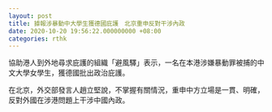 ```yaml
---
layout: post
title: 據報涉暴動中大學生獲德國庇護　北京重申反對干涉內政
date: 2020-10-20 19:56:22.000000000 +08:00
categories: rthk
---
```


協助港人到外地尋求庇護的組織「避風驛」表示，一名在本港涉嫌暴動罪被捕的中文大學女學生，獲德國批出政治庇護。

在北京，外交部發言人趙立堅說，不掌握有關情況，重申中方立場是一貫、明確，反對外國在涉港問題上干涉中國內政。
